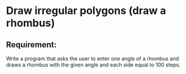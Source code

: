 # Draw irregular polygons (draw a rhombus)

## Requirement:

Write a program that asks the user to enter one angle of a rhombus and draws a rhombus with the given angle and each side equal to 100 steps.
